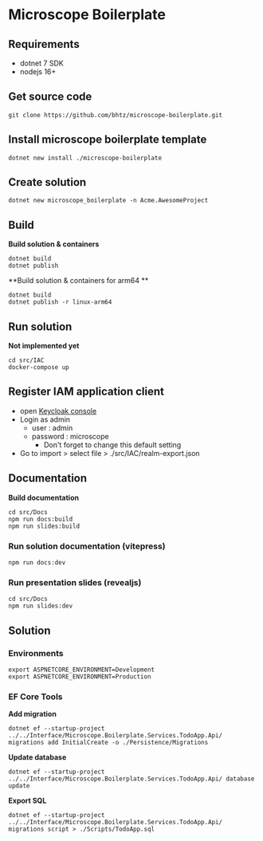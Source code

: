 # Microscope Boilerplate

## Requirements

* dotnet 7 SDK
* nodejs 16+

## Get source code
```console
git clone https://github.com/bhtz/microscope-boilerplate.git
```

## Install microscope boilerplate template
```console
dotnet new install ./microscope-boilerplate
```

## Create solution
```console
dotnet new microscope_boilerplate -n Acme.AwesomeProject
```

## Build
**Build solution & containers** 
```console
dotnet build
dotnet publish
```

**Build solution & containers for arm64 **
```console
dotnet build
dotnet publish -r linux-arm64
```

## Run solution
**Not implemented yet**
```console
cd src/IAC
docker-compose up
```

## Register IAM application client
* open [Keycloak console](http://localhost:8083/auth/)
* Login as admin 
  * user : admin
  * password : microscope
    * Don't forget to change this default setting
* Go to import > select file > ./src/IAC/realm-export.json 

## Documentation
**Build documentation**
```console
cd src/Docs
npm run docs:build
npm run slides:build
```

### Run solution documentation (vitepress)
```console
npm run docs:dev
```

### Run presentation slides (revealjs)
```console
cd src/Docs
npm run slides:dev
```

## Solution

### Environments
```console
export ASPNETCORE_ENVIRONMENT=Development
export ASPNETCORE_ENVIRONMENT=Production
```

### EF Core Tools

**Add migration**
```console
dotnet ef --startup-project ../../Interface/Microscope.Boilerplate.Services.TodoApp.Api/ migrations add InitialCreate -o ./Persistence/Migrations
```
**Update database**
```console
dotnet ef --startup-project ../../Interface/Microscope.Boilerplate.Services.TodoApp.Api/ database update
```
**Export SQL**
```console
dotnet ef --startup-project ../../Interface/Microscope.Boilerplate.Services.TodoApp.Api/ migrations script > ./Scripts/TodoApp.sql
```
